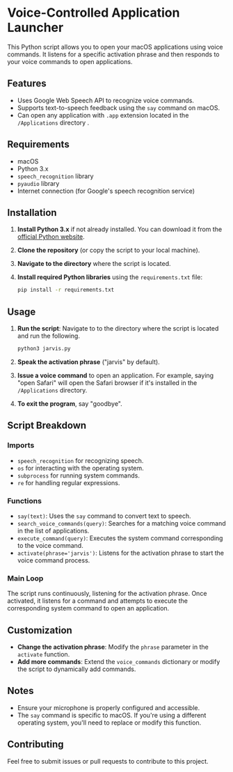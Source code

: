 # Voice-Controlled Application Launcher

This Python script allows you to open your macOS applications using voice commands. It listens for a specific activation phrase and then responds to your voice commands to open applications.

## Features

- Uses Google Web Speech API to recognize voice commands.
- Supports text-to-speech feedback using the `say` command on macOS.
- Can open any application with `.app` extension located in the `/Applications` directory .


## Requirements

- macOS
- Python 3.x
- `speech_recognition` library
- `pyaudio` library
- Internet connection (for Google's speech recognition service)

## Installation

1. **Install Python 3.x** if not already installed. You can download it from the [official Python website](https://www.python.org/downloads/).

2. **Clone the repository** (or copy the script to your local machine).

3. **Navigate to the directory** where the script is located.

4. **Install required Python libraries** using the `requirements.txt` file:
    ```bash
    pip install -r requirements.txt
    ```

## Usage

1. **Run the script**: Navigate to to the directory where the script is located and run the following.
    ```bash
    python3 jarvis.py
    ```

2. **Speak the activation phrase** ("jarvis" by default).

3. **Issue a voice command** to open an application. For example, saying "open Safari" will open the Safari browser if it's installed in the `/Applications` directory.

4. **To exit the program**, say "goodbye".

## Script Breakdown

### Imports

- `speech_recognition` for recognizing speech.
- `os` for interacting with the operating system.
- `subprocess` for running system commands.
- `re` for handling regular expressions.

### Functions

- `say(text)`: Uses the `say` command to convert text to speech.
- `search_voice_commands(query)`: Searches for a matching voice command in the list of applications.
- `execute_command(query)`: Executes the system command corresponding to the voice command.
- `activate(phrase='jarvis')`: Listens for the activation phrase to start the voice command process.

### Main Loop

The script runs continuously, listening for the activation phrase. Once activated, it listens for a command and attempts to execute the corresponding system command to open an application.

## Customization

- **Change the activation phrase**: Modify the `phrase` parameter in the `activate` function.
- **Add more commands**: Extend the `voice_commands` dictionary or modify the script to dynamically add commands.

## Notes

- Ensure your microphone is properly configured and accessible.
- The `say` command is specific to macOS. If you're using a different operating system, you'll need to replace or modify this function.

## Contributing

Feel free to submit issues or pull requests to contribute to this project.
